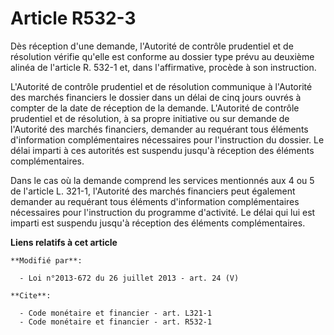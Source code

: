 # Article R532-3

Dès réception d'une demande, l'Autorité de contrôle prudentiel et de résolution vérifie qu'elle est conforme au dossier type
prévu au deuxième alinéa de l'article R. 532-1 et, dans l'affirmative, procède à son instruction. 

L'Autorité de contrôle prudentiel et de résolution communique à l'Autorité des marchés financiers le dossier dans un délai de
cinq jours ouvrés à compter de la date de réception de la demande. L'Autorité de contrôle prudentiel et de résolution, à sa
propre initiative ou sur demande de l'Autorité des marchés financiers, demander au requérant tous éléments d'information
complémentaires nécessaires pour l'instruction du dossier. Le délai imparti à ces autorités est suspendu jusqu'à réception
des éléments complémentaires. 

Dans le cas où la demande comprend les services mentionnés aux 4 ou 5 de l'article L. 321-1, l'Autorité des marchés
financiers peut également demander au requérant tous éléments d'information complémentaires nécessaires pour l'instruction du
programme d'activité. Le délai qui lui est imparti est suspendu jusqu'à réception des éléments complémentaires.

**Liens relatifs à cet article**

	**Modifié par**:

	  - Loi n°2013-672 du 26 juillet 2013 - art. 24 (V)

	**Cite**:

	  - Code monétaire et financier - art. L321-1
	  - Code monétaire et financier - art. R532-1
